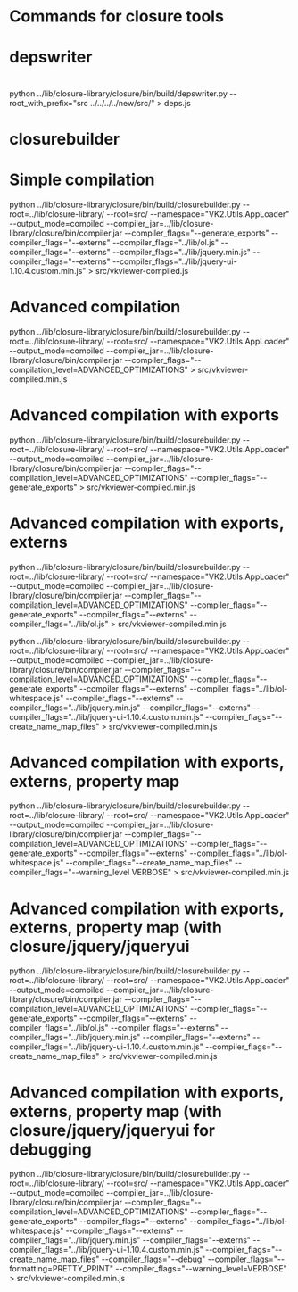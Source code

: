 # Commands for closure tools

#
# depswriter
#
python ../lib/closure-library/closure/bin/build/depswriter.py --root_with_prefix="src ../../../../new/src/" > deps.js

#
# closurebuilder
#

# Simple compilation
python ../lib/closure-library/closure/bin/build/closurebuilder.py --root=../lib/closure-library/ --root=src/ --namespace="VK2.Utils.AppLoader" --output_mode=compiled --compiler_jar=../lib/closure-library/closure/bin/compiler.jar --compiler_flags="--generate_exports" --compiler_flags="--externs" --compiler_flags="../lib/ol.js" --compiler_flags="--externs" --compiler_flags="../lib/jquery.min.js" --compiler_flags="--externs" --compiler_flags="../lib/jquery-ui-1.10.4.custom.min.js" > src/vkviewer-compiled.js

# Advanced compilation
python ../lib/closure-library/closure/bin/build/closurebuilder.py --root=../lib/closure-library/ --root=src/ --namespace="VK2.Utils.AppLoader" --output_mode=compiled --compiler_jar=../lib/closure-library/closure/bin/compiler.jar --compiler_flags="--compilation_level=ADVANCED_OPTIMIZATIONS" > src/vkviewer-compiled.min.js

# Advanced compilation with exports
python ../lib/closure-library/closure/bin/build/closurebuilder.py --root=../lib/closure-library/ --root=src/ --namespace="VK2.Utils.AppLoader" --output_mode=compiled --compiler_jar=../lib/closure-library/closure/bin/compiler.jar --compiler_flags="--compilation_level=ADVANCED_OPTIMIZATIONS" --compiler_flags="--generate_exports" > src/vkviewer-compiled.min.js

# Advanced compilation with exports, externs
python ../lib/closure-library/closure/bin/build/closurebuilder.py --root=../lib/closure-library/ --root=src/ --namespace="VK2.Utils.AppLoader" --output_mode=compiled --compiler_jar=../lib/closure-library/closure/bin/compiler.jar --compiler_flags="--compilation_level=ADVANCED_OPTIMIZATIONS" --compiler_flags="--generate_exports" --compiler_flags="--externs" --compiler_flags="../lib/ol.js" > src/vkviewer-compiled.min.js

python ../lib/closure-library/closure/bin/build/closurebuilder.py --root=../lib/closure-library/ --root=src/ --namespace="VK2.Utils.AppLoader" --output_mode=compiled --compiler_jar=../lib/closure-library/closure/bin/compiler.jar --compiler_flags="--compilation_level=ADVANCED_OPTIMIZATIONS" --compiler_flags="--generate_exports" --compiler_flags="--externs" --compiler_flags="../lib/ol-whitespace.js" --compiler_flags="--externs" --compiler_flags="../lib/jquery.min.js" --compiler_flags="--externs" --compiler_flags="../lib/jquery-ui-1.10.4.custom.min.js" --compiler_flags="--create_name_map_files" > src/vkviewer-compiled.min.js

# Advanced compilation with exports, externs, property map
python ../lib/closure-library/closure/bin/build/closurebuilder.py --root=../lib/closure-library/ --root=src/ --namespace="VK2.Utils.AppLoader" --output_mode=compiled --compiler_jar=../lib/closure-library/closure/bin/compiler.jar --compiler_flags="--compilation_level=ADVANCED_OPTIMIZATIONS" --compiler_flags="--generate_exports" --compiler_flags="--externs" --compiler_flags="../lib/ol-whitespace.js" --compiler_flags="--create_name_map_files" --compiler_flags="--warning_level VERBOSE" > src/vkviewer-compiled.min.js

# Advanced compilation with exports, externs, property map (with closure/jquery/jqueryui
python ../lib/closure-library/closure/bin/build/closurebuilder.py --root=../lib/closure-library/ --root=src/ --namespace="VK2.Utils.AppLoader" --output_mode=compiled --compiler_jar=../lib/closure-library/closure/bin/compiler.jar --compiler_flags="--compilation_level=ADVANCED_OPTIMIZATIONS" --compiler_flags="--generate_exports" --compiler_flags="--externs" --compiler_flags="../lib/ol.js" --compiler_flags="--externs" --compiler_flags="../lib/jquery.min.js" --compiler_flags="--externs" --compiler_flags="../lib/jquery-ui-1.10.4.custom.min.js" --compiler_flags="--create_name_map_files" > src/vkviewer-compiled.min.js

# Advanced compilation with exports, externs, property map (with closure/jquery/jqueryui for debugging
python ../lib/closure-library/closure/bin/build/closurebuilder.py --root=../lib/closure-library/ --root=src/ --namespace="VK2.Utils.AppLoader" --output_mode=compiled --compiler_jar=../lib/closure-library/closure/bin/compiler.jar --compiler_flags="--compilation_level=ADVANCED_OPTIMIZATIONS" --compiler_flags="--generate_exports" --compiler_flags="--externs" --compiler_flags="../lib/ol-whitespace.js" --compiler_flags="--externs" --compiler_flags="../lib/jquery.min.js" --compiler_flags="--externs" --compiler_flags="../lib/jquery-ui-1.10.4.custom.min.js" --compiler_flags="--create_name_map_files" --compiler_flags="--debug" --compiler_flags="--formatting=PRETTY_PRINT" --compiler_flags="--warning_level=VERBOSE" > src/vkviewer-compiled.min.js

